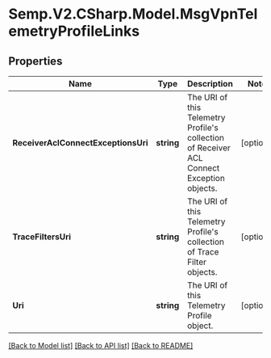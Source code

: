 # Semp.V2.CSharp.Model.MsgVpnTelemetryProfileLinks
## Properties

Name | Type | Description | Notes
------------ | ------------- | ------------- | -------------
**ReceiverAclConnectExceptionsUri** | **string** | The URI of this Telemetry Profile&#x27;s collection of Receiver ACL Connect Exception objects. | [optional] 
**TraceFiltersUri** | **string** | The URI of this Telemetry Profile&#x27;s collection of Trace Filter objects. | [optional] 
**Uri** | **string** | The URI of this Telemetry Profile object. | [optional] 

[[Back to Model list]](../README.md#documentation-for-models) [[Back to API list]](../README.md#documentation-for-api-endpoints) [[Back to README]](../README.md)

